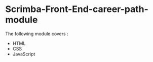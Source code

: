 # Scrimba-Front-End-career-path-module
The following module covers : <br>
- HTML <br>
- CSS <br>
- JavaScript
